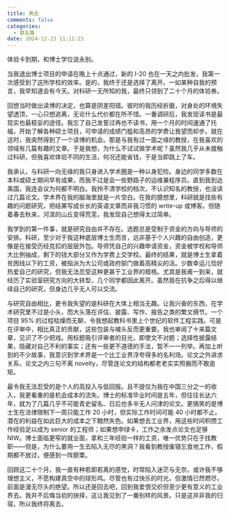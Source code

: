 ```yaml
---
title: 离去
comments: false
categories:
  - 莫名集
date: 2024-12-23 11:11:23
---
```


体验卡到期，和博士学位说永别。

<!-- excerpt -->

当我退出博士项目的申请在晚上十点通过，新的 I-20 也在一天之内批发，我第一次感受到了这所学校的效率。是的，我终于还是选择了离开。一如某种自我的预言，我早知道会有今天。对科研一无所知的我，最终只领到了二十个月的体验券。

回想当时做出读博的决定，也算是阴差阳错。彼时的我历经折磨，对身处的环境失望透顶，一心只想逃离，无论什么代价都在所不惜。一番调研后，我发现读书是最现实也最稳妥的途径。我忘了自己发誓过再也不读书，用一个月的时间速通了托福，开始了解各种硕士项目，可申请的成绩门槛和高昂的学费让我望而却步。就在这时，我突然得到了一个读博的机会。那是与我有过一面之缘的教授，在我喜欢的领域有几篇有趣的文章。于是我想，为什么不试试做学术呢？虽然我几乎从未接触过科研，但我喜欢体验不同的生活，何况还能省钱，于是当即跳上了车。

我承认，与科研一向无缘的我只身进入学术圈是一种以身犯险。身边的同学多数在本科或硕士期间早有成果，而我不过是会一些野路子的运维兼程序员。直到我到达美国，我连会议为何都不明白。我拎不清学校的档次，不认识知名的教授，也没读过几篇论文。学术界在我的脑海里就是一片空白。在我的臆想里，科研就是找些有趣的问题研究，把结果写成长长的英语文章而非我习惯的 write-up 或博客。但随着春去秋来，河滨的山丘变得荒芜，我发现自己想得太过简单。

我学到的第一件事，就是研究自由并不存在。选题总是受制于资金的方向与导师的安排。科研，至少对于我这种底层博士生而言，远非基于个人兴趣的自由创造，更像是在接受历经克扣的层层外包。导师凭自己的兴趣申请资金，资金被学校和导师大比例抽成，剩下的钱大部分又作为学费上交学校。最终的结果，就是博士生拿着贫困线以下的工资，被指派为大公司或政府部门做着高精尖的活。少数幸运儿恰好热爱自己的研究，但我无法忍受这种更甚于工业界的桎梏。尤其是我甫一到来，就经历了实验室研究方向的大转型，几个同学都因此离开。虽然我在抗争之后得以继续自己的研究，但身边几乎无人可以交流。

与研究自由相比，更令我失望的是科研在大体上相当无趣。让我兴奋的东西，在学术研究里不过是小头，而大头落在评估、披露、写作、报告之类的繁文缛节。一个项目 95% 的过程枯燥而无聊，令我想起教科书里上个世纪的软件工程实践。可是在评审中，相比真正的贡献，这些包装与噱头反而更重要。我也审阅了十来篇文章，见识了不少把戏。用标题吸引评审者的目光，即使文不对题；选择性披露结果，隐藏对自己不利的事实；还有一些更不道德的手法，暂不一一列举。再加上听到的不少故事，我意识到学术界是一个比工业界浮夸得多的名利场。论文之外讲求关系，论文之内三句不离 novelty，尽管连论文的结构都老老实实照搬而不敢逾矩。

最令我无法忍受的是个人的高投入与低回报。且不提仅为我在中国三分之一的收入，我更看重的是机会成本的流失。博士的标准毕业时间是五年，但往往长达六年，就为了几篇几乎不可能青史留名、日后也多半无人问津的论文。更搞笑的是博士生在法律限制下一周只能工作 20 小时，但实际工作时间可能 40 小时都不止。潜在的利益在如此巨大的成本之下黯然失色。如果想去工业界，用这些时间积攒工作经验足以成为 senior 的工程师；如果想申绿卡，工作之余发点论文也足够 NIW。博士面临更窄的就业面，拿和三年经验一样的工资，唯一优势只在于找教职——但是，为什么要用一生去陷入无尽的黑洞？我看到教授废寝忘食地工作，假期都不放过，便感到一阵颤栗。

回顾这二十个月，我一直有种若即若离的感觉，时常陷入迷茫与无奈。或许我不够理想主义，不愿构建真空中的球形鸡。尽管也有过快乐的时光，但激情已然燃尽，前面是漫无尽头的绝望。所以还是回去吧，回到我爱恨交织但至少更有意义的工业界去。我并不后悔当初的抉择，这让我见到了一番别样的风景。只是这并非我的归宿，所以我终将离去。